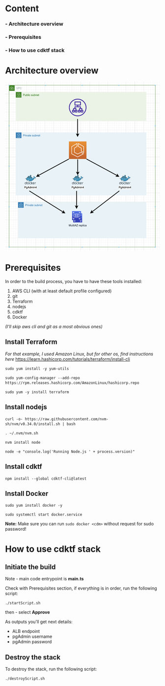 # Content

### - Architecture overview
### - Prerequisites
### - How to use cdktf stack

# Architecture overview

<img src="architecture.png" 
        alt="Picture" 
        width="600" 
        style="display: block; margin: 0 auto" />

# Prerequisites

In order to the build process, you have to have these tools installed:

1. AWS CLI (with at least default profile configured)
2. git
3. Terraform
4. nodejs
5. cdktf
6. Docker

*(I'll skip aws cli and git as a most obvious ones)*

## Install Terraform
*For that example, I used Amazon Linux, but for other os, find instructions here*
https://learn.hashicorp.com/tutorials/terraform/install-cli
```
sudo yum install -y yum-utils
```
```
sudo yum-config-manager --add-repo https://rpm.releases.hashicorp.com/AmazonLinux/hashicorp.repo
```
```
sudo yum -y install terraform
```

## Install nodejs

```
curl -o- https://raw.githubusercontent.com/nvm-sh/nvm/v0.34.0/install.sh | bash
```
```
. ~/.nvm/nvm.sh
```
```
nvm install node
```
```
node -e "console.log('Running Node.js ' + process.version)"
```

## Install cdktf

```
npm install --global cdktf-cli@latest
```

## Install Docker

```
sudo yum install docker -y
```
```
sudo systemctl start docker.service
```

**Note:** Make sure you can run `sudo docker <cdm>` without request for sudo password!

# How to use cdktf stack

## Initiate the build

Note - main code entrypoint is **main.ts**

Check with Prerequisites section, if everything is in order, run the following script:
```
./startScript.sh
```
then - select **Approve**

As outputs you'll get next details:
- ALB endpoint
- pgAdmin username
- pgAdmin password

## Destroy the stack
To destroy the stack, run the following script:
```
./destroyScript.sh
```
